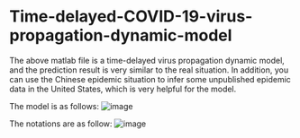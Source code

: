 # Time-delayed-COVID-19-virus-propagation-dynamic-model

The above matlab file is a time-delayed virus propagation dynamic model, and the prediction result is very similar to the real situation. In addition, you can use the Chinese epidemic situation to infer some unpublished epidemic data in the United States, which is very helpful for the model.

The model is as follows:
![image](https://github.com/fby1997/Time-delayed-COVID-19-virus-propagation-dynamic-model/blob/master/model.png)

The notations are as follow:
![image](https://github.com/fby1997/Time-delayed-COVID-19-virus-propagation-dynamic-model/blob/master/notation.png)
